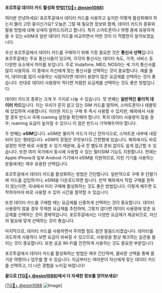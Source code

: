 **포르투갈 데이터 카드 활성화 방법[[TG💪+ @esim1088](https://t.me/s/esim1088)]**

여러분 안녕하세요! 포르투갈에서 데이터 카드를 사용하고 싶지만 어떻게 활성화해야 하는지 몰라 고민 중이신가요? 오늘은 그럴 때 필요한 정보와 함께, 데이터 카드의 종류와 활용 방법에 대해 상세히 알려드리려고 합니다. 특히 스마트폰이나 여행 중에 유용하게 쓸 수 있는 eSIM과 일반 데이터 카드를 비교하면서 어떤 것이 더 적합한지 알아보겠습니다.

우선 포르투갈에서 데이터 카드를 구매하기 위해 가장 중요한 것은 **통신사 선택**입니다. 포르투갈에는 주요 통신사들이 있으며, 각각의 통신사는 데이터 속도, 가격, 서비스 등 다양한 요소에서 차이를 보입니다. 주로 Vodafone, MEO, NOS라는 세 가지 통신사를 많이 사용하죠. 이 중에서 자신에게 맞는 통신사를 선택하는 것이 중요합니다. 예를 들어, 데이터를 많이 사용하는 사람이라면 데이터 용량이 많은 요금제를 선택하는 것이 좋습니다. 반대로 데이터 사용량이 적다면 저렴한 요금제를 선택하는 것도 좋은 방법입니다.

데이터 카드의 종류는 크게 두 가지로 나눌 수 있습니다. 첫 번째는 **일반적인 물리적 데이터 카드**입니다. 이는 우리가 흔히 알고 있는 SIM 카드를 말하며, 스마트폰이나 태블릿에 삽입하여 사용합니다. 이러한 카드는 구매 후 즉시 사용할 수 있지만, 해외에서 사용할 경우 반드시 국제 roaming 설정을 확인해야 합니다. 특히 데이터 사용량이 많을 경우, roaming 요금이 높아질 수 있으니 이 점은 반드시 기억해두어야 합니다.

두 번째는 **eSIM**입니다. eSIM은 물리적 카드가 아닌 전자식으로, 스마트폰 내부에 내장되어 있는 형태입니다. eSIM의 장점은 무엇보다도 간편함에 있습니다. 해외에서도 바로 설정만 하면 바로 사용할 수 있기 때문에, 출국 전 별도의 준비 없이도 쉽게 접근할 수 있습니다. 또한 여러 국가에서 동시에 사용할 수 있는 멀티SIM 기능도 지원합니다. 현재는 Apple iPhone과 일부 Android 기기에서 eSIM을 지원하므로, 이런 기기를 사용하는 분들에게는 매우 유용한 선택입니다.

포르투갈에서 데이터 카드를 활성화하는 방법은 간단합니다. 일반적으로 구매 후 단말기에 카드를 삽입하거나, eSIM을 다운로드하면 됩니다. 만약 해외에서 직접 구매를 원하지 않는다면, 국내에서 미리 구매해 활성화하는 것도 좋은 방법입니다. 이렇게 해두면 도착하자마자 바로 사용할 수 있어 시간을 절약할 수 있습니다.

또한 데이터 카드를 구매할 때는 요금제를 신중하게 선택하는 것이 중요합니다. 데이터 사용량이 많을 경우 무제한 요금제를 추천하며, 그렇지 않다면 데이터 사용량에 맞춘 요금제를 선택하는 것이 경제적입니다. 포르투갈에서는 다양한 요금제가 제공되므로, 자신의 필요에 맞게 선택하는 것이 좋습니다.

마지막으로, 데이터 카드를 사용하면서 주의할 점도 잠깐 말씀드리겠습니다. 데이터를 과도하게 사용하다 보면 요금이 비싸질 수 있으므로, 사용량을 항상 체크하는 습관을 들이는 것이 중요합니다. 또한 공공 Wi-Fi를 안전하게 사용하는 것도 중요한 부분입니다.

포르투갈에서 데이터 카드를 활성화하는 방법은 매우 간단하며, 올바른 선택을 통해 즐거운 여행이나 업무를 할 수 있습니다. 지금부터는 여러분이 자신에게 맞는 데이터 카드를 선택하고, 더 나은 경험을 누리길 바랍니다!

**끝으로 [[TG💪+ @esim1088](https://t.me/s/esim1088)]에서 더 자세한 정보를 얻어보세요!**

[[TG💪+ @esim1088](https://t.me/s/esim1088) ![Image](https://i.postimg.cc/Y0z9fWf4/image.png)]